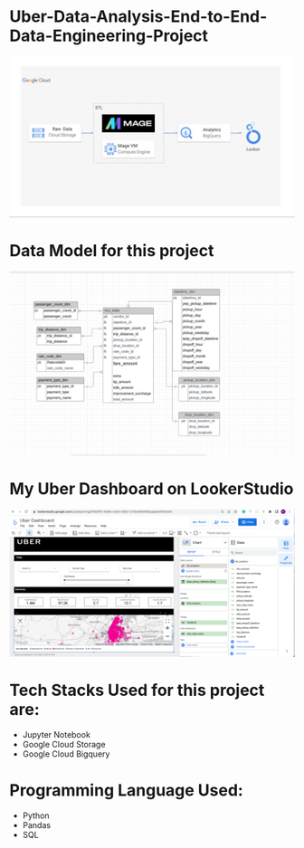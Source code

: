 # Uber-Data-Analysis-End-to-End-Data-Engineering-Project

![Uber-Project](uberarchitecture.png)

# Data Model for this project

![Data Model for this Project](data_model.png)

# My Uber Dashboard on LookerStudio

![Google Looker Studio](uber_dashboard.png)

# Tech Stacks Used for this project are:

- Jupyter Notebook
- Google Cloud Storage
- Google Cloud Bigquery

# Programming Language Used:

- Python
- Pandas
- SQL
